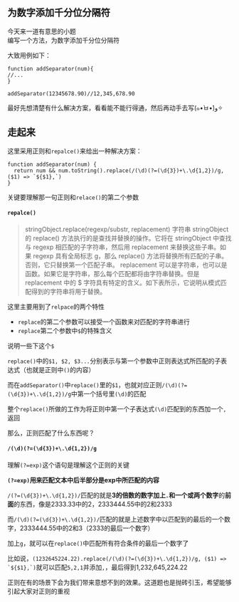 ## 为数字添加千分位分隔符
今天来一道有意思的小题   
编写一个方法，为数字添加千分位分隔符   

大致用例如下：
```
function addSeparator(num){
//...  
}

addSeparator(12345678.90)//12,345,678.90
```

最好先想清楚有什么解决方案，看看能不能行得通，然后再动手去写(๑•̀ㅂ•́)و✧

## 走起来

这里采用正则和```repalce()```来给出一种解决方案：
```
function addSeparator(num) {
  return num && num.toString().replace(/(\d)(?=(\d{3})+\.\d{1,2})/g, ($1) => `${$1},`)
}
```

关键要理解那一句正则和```relace()```的第二个参数

#### ```repalce()```

>stringObject.replace(regexp/substr, replacement)
字符串 stringObject 的 replace() 方法执行的是查找并替换的操作。它将在 stringObject 中查找与 regexp 相匹配的子字符串，然后用 replacement 来替换这些子串。如果 regexp 具有全局标志 g，那么 replace() 方法将替换所有匹配的子串。否则，它只替换第一个匹配子串。
replacement 可以是字符串，也可以是函数。如果它是字符串，那么每个匹配都将由字符串替换。但是 replacement 中的 $ 字符具有特定的含义。如下表所示，它说明从模式匹配得到的字符串将用于替换。

这里主要用到了```relpace```的两个特性   

- ```replace```的第二个参数可以接受一个函数来对匹配的字符串进行
- ```replace```第二个参数中```$```的特殊含义

说明一些下这个```$```   

```replace()```中的```$1, $2, $3...```分别表示与第一个参数中正则表达式所匹配的子表达式（也就是正则中```()```的内容）   

而在```addSeparator()```中```replace()```里的```$1```，也就对应正则```/(\d)(?=(\d{3})+\.\d{1,2})/g```中第一个括号里```(\d)```的匹配   

整个```replace()```所做的工作为将正则中第一个子表达式```(\d)```匹配到的东西加一个```,```返回   

那么，正则匹配了什么东西呢？   


#### ```/(\d)(?=(\d{3})+\.\d{1,2})/g```

理解```(?=exp)```这个语句是理解这个正则的关键   

**```(?=exp)```用来匹配文本中后半部分是exp中所匹配的内容**   

```/(?=(\d{3})+\.\d{1,2})/```匹配的就是**3的倍数的数字加上```.```和一个或两个数字**的**前面**的东西，像是2333.33中的2，2333444.55中的2和2333   

而```/(\d)(?=(\d{3})+\.\d{1,2})/```匹配的就是上述数字中以匹配到的最后的一个数字，2333444.55中的2和3（2333的最后一个数字）   

加上```g```，就可以在```replace()```中匹配所有符合条件的最后一个数字了   

比如说，```(1232645224.22).replace(/(\d)(?=(\d{3})+\.\d{1,2})/g, ($1) => `${$1},`)```就可以匹配```5,2,1```并添加```,```，最后得到1,232,645,224.22   


正则在有的场景下会为我们带来意想不到的效果。这道题也是抛砖引玉，希望能够引起大家对正则的重视
